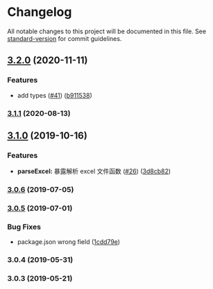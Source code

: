 # Changelog

All notable changes to this project will be documented in this file. See [standard-version](https://github.com/conventional-changelog/standard-version) for commit guidelines.

## [3.2.0](https://github.com/FEMessage/excel-it/compare/v3.1.1...v3.2.0) (2020-11-11)


### Features

* add types ([#41](https://github.com/FEMessage/excel-it/issues/41)) ([b911538](https://github.com/FEMessage/excel-it/commit/b911538))



### [3.1.1](https://github.com/FEMessage/excel-it/compare/v3.1.0...v3.1.1) (2020-08-13)



## [3.1.0](https://github.com/FEMessage/excel-it/compare/v3.0.6...v3.1.0) (2019-10-16)


### Features

* **parseExcel:** 暴露解析 excel 文件函数 ([#26](https://github.com/FEMessage/excel-it/issues/26)) ([3d8cb82](https://github.com/FEMessage/excel-it/commit/3d8cb82))



### [3.0.6](https://github.com/FEMessage/excel-it/compare/v3.0.5...v3.0.6) (2019-07-05)



### [3.0.5](https://github.com/FEMessage/excel-it/compare/v3.0.4...v3.0.5) (2019-07-01)


### Bug Fixes

* package.json wrong field ([1cdd79e](https://github.com/FEMessage/excel-it/commit/1cdd79e))



### 3.0.4 (2019-05-31)



### 3.0.3 (2019-05-21)
